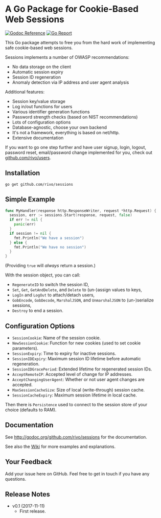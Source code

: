 # A Go Package for Cookie-Based Web Sessions

[![Godoc Reference](https://img.shields.io/badge/godoc-reference-blue.svg)](https://godoc.org/github.com/rivo/sessions)
[![Go Report](https://img.shields.io/badge/go%20report-A%2B-brightgreen.svg)](https://goreportcard.com/report/github.com/rivo/sessions)

This Go package attempts to free you from the hard work of implementing safe cookie-based web sessions.

Sessions implements a number of OWASP recommendations:

- No data storage on the client
- Automatic session expiry
- Session ID regeneration
- Anomaly detection via IP address and user agent analysis

Additional features:

- Session key/value storage
- Log in/out functions for users
- Various identifier generation functions
- Password strength checks (based on NIST recommendations)
- Lots of configuration options
- Database-agnostic, choose your own backend
- It's not a framework, everything is based on net/http.
- Extensive documentation

If you want to go one step further and have user signup, login, logout, password reset, email/password change implemented for you, check out [github.com/rivo/users](http://github.com/rivo/users).

## Installation

```
go get github.com/rivo/sessions
```

## Simple Example

```go
func MyHandler(response http.ResponseWriter, request *http.Request) {
  session, err := sessions.Start(response, request, false)
  if err != nil {
    panic(err)
  }
  if session != nil {
    fmt.Println("We have a session")
  } else {
    fmt.Println("We have no session")
  }
}
```

(Providing `true` will _always_ return a session.)

With the session object, you can call:

- `RegenerateID` to switch the session ID,
- `Set`, `Get`, `GetAndDelete`, and `Delete` to (un-)assign values to keys,
- `LogIn` and `LogOut` to attach/detach users,
- `GobEncode`, `GobDecode`, `MarshalJSON`, and `UnmarshalJSON` to (un-)serialize sessions,
- `Destroy` to end a session.

## Configuration Options

- `SessionCookie`: Name of the session cookie.
- `NewSessionCookie`: Function for new cookies (used to set cookie parameters).
- `SessionExpiry`: Time to expiry for inactive sessions.
- `SessionIDExpiry`: Maximum session ID lifetime before automatic regeneration.
- `SessionIDGracePeriod`: Extended lifetime for regenerated session IDs.
- `AcceptRemoteIP`: Accepted level of change for IP addresses.
- `AcceptChangingUserAgent`: Whether or not user agent changes are accepted.
- `MaxSessionCacheSize`: Size of local (write-through) session cache.
- `SessionCacheExpiry`: Maximum session lifetime in local cache.

Then there is `Persistence` used to connect to the session store of your choice (defaults to RAM).

## Documentation

See http://godoc.org/github.com/rivo/sessions for the documentation.

See also the [Wiki](https://github.com/rivo/sessions/wiki/) for more examples and explanations.

## Your Feedback

Add your issue here on GitHub. Feel free to get in touch if you have any questions.

## Release Notes

- v0.1 (2017-11-11)
  - First release.
